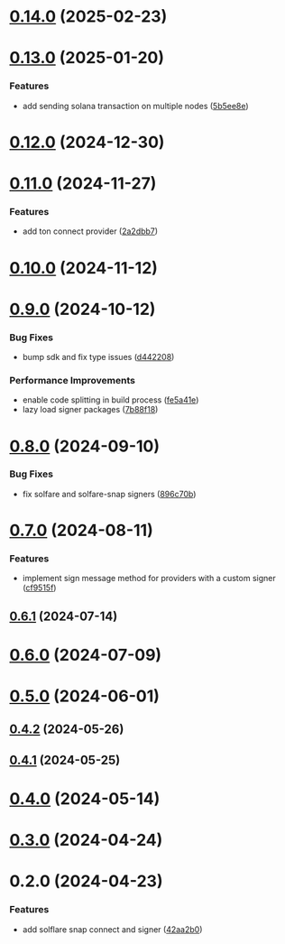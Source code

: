 # [0.14.0](https://github.com/rango-exchange/rango-client/compare/provider-solflare-snap@0.13.0...provider-solflare-snap@0.14.0) (2025-02-23)



# [0.13.0](https://github.com/rango-exchange/rango-client/compare/provider-solflare-snap@0.12.0...provider-solflare-snap@0.13.0) (2025-01-20)


### Features

* add sending solana transaction on multiple nodes ([5b5ee8e](https://github.com/rango-exchange/rango-client/commit/5b5ee8e4bd8e5c732df674bc94b112b5d2b198c0))



# [0.12.0](https://github.com/rango-exchange/rango-client/compare/provider-solflare-snap@0.11.0...provider-solflare-snap@0.12.0) (2024-12-30)



# [0.11.0](https://github.com/rango-exchange/rango-client/compare/provider-solflare-snap@0.10.0...provider-solflare-snap@0.11.0) (2024-11-27)


### Features

* add ton connect provider ([2a2dbb7](https://github.com/rango-exchange/rango-client/commit/2a2dbb79022263f19446ced49d298e04d63f927f))



# [0.10.0](https://github.com/rango-exchange/rango-client/compare/provider-solflare-snap@0.9.0...provider-solflare-snap@0.10.0) (2024-11-12)



# [0.9.0](https://github.com/rango-exchange/rango-client/compare/provider-solflare-snap@0.8.0...provider-solflare-snap@0.9.0) (2024-10-12)


### Bug Fixes

* bump sdk and fix type issues ([d442208](https://github.com/rango-exchange/rango-client/commit/d4422083bf5dd27d5f509ce1db7f9560d05428c8))


### Performance Improvements

* enable code splitting in build process ([fe5a41e](https://github.com/rango-exchange/rango-client/commit/fe5a41e0e297298de11cd74ca5825544742aa03a))
* lazy load signer packages ([7b88f18](https://github.com/rango-exchange/rango-client/commit/7b88f1834f7b29b4b81ab6c81a07bb88e8ccf55c))



# [0.8.0](https://github.com/rango-exchange/rango-client/compare/provider-solflare-snap@0.7.0...provider-solflare-snap@0.8.0) (2024-09-10)


### Bug Fixes

* fix solfare and solfare-snap signers ([896c70b](https://github.com/rango-exchange/rango-client/commit/896c70b8cc8b5e29ec6dfcd98378ef0b3f05698f))



# [0.7.0](https://github.com/rango-exchange/rango-client/compare/provider-solflare-snap@0.6.1...provider-solflare-snap@0.7.0) (2024-08-11)


### Features

* implement sign message method for providers with a custom signer ([cf9515f](https://github.com/rango-exchange/rango-client/commit/cf9515feb5d3754aac9c228fe83315daf1350c85))



## [0.6.1](https://github.com/rango-exchange/rango-client/compare/provider-solflare-snap@0.6.0...provider-solflare-snap@0.6.1) (2024-07-14)



# [0.6.0](https://github.com/rango-exchange/rango-client/compare/provider-solflare-snap@0.4.2...provider-solflare-snap@0.6.0) (2024-07-09)



# [0.5.0](https://github.com/rango-exchange/rango-client/compare/provider-solflare-snap@0.4.2...provider-solflare-snap@0.5.0) (2024-06-01)



## [0.4.2](https://github.com/rango-exchange/rango-client/compare/provider-solflare-snap@0.4.1...provider-solflare-snap@0.4.2) (2024-05-26)



## [0.4.1](https://github.com/rango-exchange/rango-client/compare/provider-solflare-snap@0.4.0...provider-solflare-snap@0.4.1) (2024-05-25)



# [0.4.0](https://github.com/rango-exchange/rango-client/compare/provider-solflare-snap@0.3.0...provider-solflare-snap@0.4.0) (2024-05-14)



# [0.3.0](https://github.com/rango-exchange/rango-client/compare/provider-solflare-snap@0.2.0...provider-solflare-snap@0.3.0) (2024-04-24)



# 0.2.0 (2024-04-23)


### Features

* add solflare snap connect and signer ([42aa2b0](https://github.com/rango-exchange/rango-client/commit/42aa2b039dd910e8e44db473e1acd28689a8b43b))



